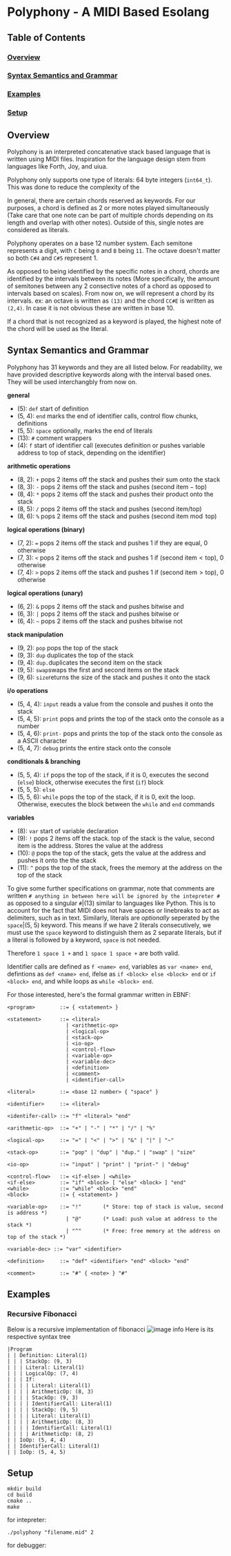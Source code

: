 # Polyphony - A MIDI Based Esolang

## Table of Contents
### [Overview](#overview)
### [Syntax Semantics and Grammar](#syntax-semantics-and-grammar)
### [Examples](#examples)
### [Setup](#setup)

## Overview
Polyphony is an interpreted concatenative stack based language that is written using MIDI files. Inspiration for the language design stem from languages like Forth, Joy, and uiua.

Polyphony only supports one type of literals: 64 byte integers (`int64_t`). This was done to reduce the complexity of the 

In general, there are certain chords reserved as keywords. For our purposes, a chord is defined as 2 or more notes played simultaneously (Take care that one note can be part of multiple chords depending on its length and overlap with other notes). Outside of this, single notes are considered as literals.

Polyphony operates on a base 12 number system. Each semitone represents a digit, with `C` being `0` and `B` being `11`. The octave doesn't matter so both `C#4` and `C#5` represent 1. 

As opposed to being identified by the specific notes in a chord, chords are identified by the intervals between its notes (More specifically, the amount of semitones between any 2 consective notes of a chord as opposed to intervals based on scales). From now on, we will represent a chord by its intervals. ex: an octave is written as `(13)` and the chord `CC#E` is written as `(2,4)`. In case it is not obvious these are written in base 10.

If a chord that is not recognized as a keyword is played, the highest note of the chord will be used as the literal.

## Syntax Semantics and Grammar
Polyphony has 31 keywords and they are all listed below. For readability, we have provided descriptive keywords along with the interval based ones. They will be used interchangbly from now on. 

**general**
- (5): `def` start of definition
- (5, 4): `end` marks the end of identifier calls, control flow chunks, definitions
- (5, 5): `space` optionally, marks the end of literals
- (13): `#` comment wrappers
- (4): `f` start of identifier call (executes definition or pushes variable address to top of stack, depending on the identifier)

**arithmetic operations**
- (8, 2): `+` pops 2 items off the stack and pushes their sum onto the stack
- (8, 3): `-` pops 2 items off the stack and pushes $(\text{second item} - \text{top)}$
- (8, 4): `*` pops 2 items off the stack and pushes their product onto the stack
- (8, 5): `/` pops 2 items off the stack and pushes $(\text{second item} / \text{top)}$
- (8, 6): `%` pops 2 items off the stack and pushes $(\text{second item} \bmod \text{top)}$

**logical operations (binary)**
- (7, 2): `=` pops 2 items off the stack and pushes 1 if they are equal, 0 otherwise
- (7, 3): `<` pops 2 items off the stack and pushes 1 if  $(\text{second item} < \text{top)}$, 0 otherwise
- (7, 4): `>` pops 2 items off the stack and pushes 1 if  $(\text{second item} > \text{top)}$, 0 otherwise

**logical operations (unary)**
- (6, 2): `&` pops 2 items off the stack and pushes bitwise and
- (6, 3): `|` pops 2 items off the stack and pushes bitwise or
- (6, 4): `~` pops 2 items off the stack and pushes bitwise not

**stack manipulation**
- (9, 2): `pop` pops the top of the stack
- (9, 3): `dup` duplicates the top of the stack
- (9, 4): `dup.`duplicates the second item on the stack
- (9, 5): `swap`swaps the first and second items on the stack
- (9, 6): `size`returns the size of the stack and pushes it onto the stack

**i/o operations**
- (5, 4, 4): `input` reads a value from the console and pushes it onto the stack 
- (5, 4, 5): `print` pops and prints the top of the stack onto the console as a number
- (5, 4, 6): `print-` pops and prints the top of the stack onto the console as a ASCII character
- (5, 4, 7): `debug` prints the entire stack onto the console

**conditionals & branching**
- (5, 5, 4): `if`  pops the top of the stack, if it is 0, executes the second (`else`) block, otherwise executes the first (`if`) block
- (5, 5, 5): `else`
- (5, 5, 6): `while` pops the top of the stack, if it is 0, exit the loop. Otherwise, executes the block between the `while` and `end` commands

**variables**
- (8): `var` start of variable declaration
- (9): `!`  pops 2 items off the stack. top of the stack is the value, second item is the address. Stores the value at the address
- (10): `@` pops the top of the stack, gets the value at the address and pushes it onto the the stack
- (11): `^` pops the top of the stack, frees the memory at the address on the top of the stack 

To give some further specifications on grammar, note that comments are written ```# anything in between here will be ignored by the intepreter #``` as opposed to a singular `#`|(13) similar to languages like Python. This is to account for the fact that MIDI does not have spaces or linebreaks to act as delimiters, such as in text. Similarly, literals are *optionally* seperated by the `space`|(5, 5) keyword. This means if we have 2 literals consecutively, we must use the `space` keyword to distinguish them as 2 separate literals, but if a literal is followed by a keyword, `space` is not needed. 

Therefore ``` 1 space 1 + ``` and ```1 space 1 space +``` are both valid.

Identifier calls are defined as ```f <name> end```, variables as ```var <name> end```, defintions as ```def <name> end```, ifelse as ```if <block> else <block> end``` or ```if <block> end```, and while loops as ```while <block> end```.

For those interested, here's the formal grammar written in EBNF:
```ebnf
<program>        ::= { <statement> }

<statement>      ::= <literal>
                   | <arithmetic-op>
                   | <logical-op>
                   | <stack-op>
                   | <io-op>
                   | <control-flow>
                   | <variable-op>
                   | <variable-dec>
                   | <definition>
                   | <comment>
                   | <identifier-call>

<literal>        ::= <base 12 number> { "space" }

<identifier>     ::= <literal> 

<identifer-call> ::= "f" <literal> "end"      

<arithmetic-op>  ::= "+" | "-" | "*" | "/" | "%"

<logical-op>     ::= "=" | "<" | ">" | "&" | "|" | "~"

<stack-op>       ::= "pop" | "dup" | "dup." | "swap" | "size"

<io-op>          ::= "input" | "print" | "print-" | "debug"

<control-flow>   ::= <if-else> | <while>
<if-else>        ::= "if" <block> [ "else" <block> ] "end"
<while>          ::= "while" <block> "end"
<block>          ::= { <statement> }

<variable-op>    ::= "!"       (* Store: top of stack is value, second is address *)
                   | "@"       (* Load: push value at address to the stack *)
                   | "^"       (* Free: free memory at the address on top of the stack *)

<variable-dec> ::= "var" <identifier>

<definition>     ::= "def" <identifier> "end" <block> "end"

<comment>        ::= "#" { <note> } "#"
```

## Examples
### Recursive Fibonacci 
Below is a recursive implementation of fibonacci
![image info](midi/fibrecursionpic.png)
Here is its respective syntax tree
```
|Program
| | Definition: Literal(1)
| | | StackOp: (9, 3)
| | | Literal: Literal(1)
| | | LogicalOp: (7, 4)
| | | If:
| | | | Literal: Literal(1)
| | | | ArithmeticOp: (8, 3)
| | | | StackOp: (9, 3)
| | | | IdentifierCall: Literal(1)
| | | | StackOp: (9, 5)
| | | | Literal: Literal(1)
| | | | ArithmeticOp: (8, 3)
| | | | IdentifierCall: Literal(1)
| | | | ArithmeticOp: (8, 2)
| | IoOp: (5, 4, 4)
| | IdentifierCall: Literal(1)
| | IoOp: (5, 4, 5)
```

## Setup
```
mkdir build
cd build
cmake ..
make
```
for intepreter:
```
./polyphony "filename.mid" 2
```
for debugger:
```
```